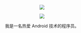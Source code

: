 <p align="center">
  <a href="https://github.com/yannvici">
    <img src="https://github-readme-stats.vercel.app/api?username=yannvici&count_private=true&show_icons=true&hide=contribs&include_all_commits=true&theme=dark" />
  </a>
</p>

<p align="center">
<!--   <a href="https://www.jianshu.com/u/f7bb67d86765">
    <img src="https://img.shields.io/badge/📖%20简书地址-brightness.svg" />
  </a>
  <a href="https://mp.weixin.qq.com/s/WicJOwSwO9HRdu39jOR7TQ">
    <img src="https://img.shields.io/badge/🚀%20微信公众号-brightness.svg" />
  </a>
  <a href="https://juejin.cn/user/712139265815144/posts">
    <img src="https://img.shields.io/badge/📖%20掘金地址-brightness.svg" />
  </a>
  </a>
  <a href="https://qm.qq.com/cgi-bin/qm/qr?k=OxQYKaFep9_QrhpsFvrg869ubkjGIeoB&jump_from=webapi">
    <img src="https://img.shields.io/badge/🐧%20加入Q群-brightness.svg" />
  </a> -->
  <a href="https://github.com/yannvici">
    <img src="https://komarev.com/ghpvc/?username=yannvici&color=brightgreen&label=👁%20Views" />
  </a>  
</p>


<p align="center">我是一名热爱 Android 技术的程序员。</p>

<!-- <p align="center">我的理想是让这个世界没有<b>难开发</b>的安卓项目，消灭一切<b>难维护</b>的代码。</p> -->
